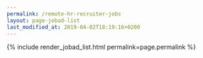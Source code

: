 ```yaml
---
permalink: /remote-hr-recruiter-jobs
layout: page-jobad-list
last_modified_at: 2019-04-02T18:19:16+0200
---
```

{% include render_jobad_list.html permalink=page.permalink %}

